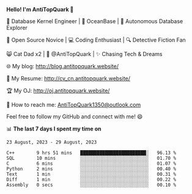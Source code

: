 
**Hello! I'm AntiTopQuark 👋**

🔧 Database Kernel Engineer | 🌊 OceanBase | 🤖 Autonomous Database Explorer

🌱 Open Source Novice | 💻 Coding Enthusiast | 🔍 Detective Fiction Fan

😸 Cat Dad x2 | 🎉 @AntiTopQuark | ✨ Chasing Tech & Dreams

🌐 My blog: http://blog.antitopquark.website/

📄 My Resume: http://cv_cn.antitopquark.website/

🏆 My OJ: http://oj.antitopquark.website/

📧 How to reach me: AntiTopQuark1350@outlook.com

Feel free to follow my GitHub and connect with me! 😄

📊 **The last 7 days I spent my time on** 

<!--START_SECTION:waka-->
```text
23 August, 2023 - 29 August, 2023

C++        9 hrs 51 mins   ████████████████████████░   96.13 % 
SQL        10 mins         ░░░░░░░░░░░░░░░░░░░░░░░░░   01.70 % 
C          6 mins          ░░░░░░░░░░░░░░░░░░░░░░░░░   01.07 % 
Python     2 mins          ░░░░░░░░░░░░░░░░░░░░░░░░░   00.40 % 
Text       1 min           ░░░░░░░░░░░░░░░░░░░░░░░░░   00.31 % 
Diff       1 min           ░░░░░░░░░░░░░░░░░░░░░░░░░   00.22 % 
Assembly   0 secs          ░░░░░░░░░░░░░░░░░░░░░░░░░   00.10 %
```
<!--END_SECTION:waka-->


